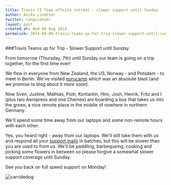 ```yaml
---
title: Travis CI Team offsite retreat - slower support until Sunday
author: Anika Lindtner
twitter: langziehohr
layout: post
created_at: Wed 06 Aug 2014
permalink: 2014-08-06-travis-teams-up-for-trip-slower-support-until-sunday
---
```


###Travis Teams up for Trip - Slower Support until Sunday

From tomorrow (Thursday, 7th) until Sunday our team is going on a trip
together, for the first time ever!

We flew in everyone from New Zealand, the US, Norway - and Potsdam - to meet in
Berlin. We've visited [eurucamp](http://2014.eurucamp.org/) which was an
absolute blast (and we promise to blog about it more soon).

Now Sven, Justine, Mathias, Piotr, Kontantin, Hiro, Josh, Henrik, Fritz
and I (plus two Aeropress and one Chemex) are boarding a bus that takes us into
the green, a nice remote place in the middle of nowhere in northern Germany.

We'll spend some time away from our laptops and some non-remote
hours with each other.

Yes, you heard right - away from our laptops. We'll still take them
with us and respond all your [support
mails](mailto:support@travis-ci.org) in batches, but this will be slower
than you are used to from us. We'll be paddling, barbequeing, cooking and
picking some flowers in between so please forgive a somewhat slower support
coverage until Sunday.

See you back on full speed support on Monday!

![carridedog](https://cloud.githubusercontent.com/assets/1711357/3811452/8a8eb5ee-1c9f-11e4-8a14-e9e0624b4904.gif)




